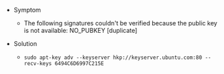 + Symptom
  + The following signatures couldn't be verified because the public key is not available: NO_PUBKEY [duplicate]

+ Solution
  + `sudo apt-key adv --keyserver hkp://keyserver.ubuntu.com:80 --recv-keys 6494C6D6997C215E`
